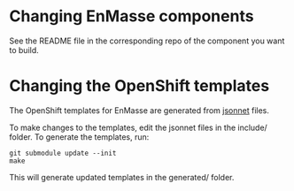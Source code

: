 # Changing EnMasse components

See the README file in the corresponding repo of the component you want to build.

# Changing the OpenShift templates

The OpenShift templates for EnMasse are generated from [jsonnet](jsonnet.org) files.

To make changes to the templates, edit the jsonnet files in the include/ folder. To generate the templates,
run:

    git submodule update --init
    make

This will generate updated templates in the generated/ folder.
